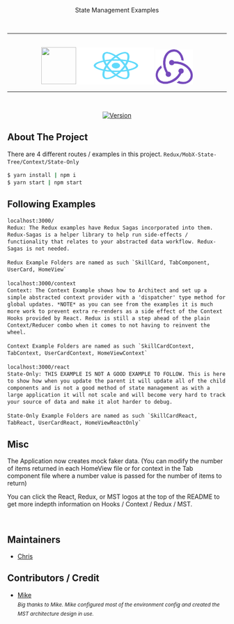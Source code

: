 <p align="center">
State Management Examples
</p>

<br>
<hr />
<br />

<div align="center">
  <a href="https://mobx-state-tree.js.org/" target="_blank"><img src="./src/mst.png" height="85px" width="80px" /></a>
  <a href="https://facebook.github.io/react/" target="_blank"><img src="./src/logo.svg" height="85px" width="175px" /></a>
  <a href="http://redux.js.org/" target="_blank"><img src="./src/redux.png" height="80px" width="85px" /></a>
</div>
<hr />
<br />

<div align="center">

[![Version][github-version]][github-tag-url]

</div>

## About The Project

There are 4 different routes / examples in this project. `Redux/MobX-State-Tree/Context/State-Only`

```bash
$ yarn install | npm i
$ yarn start | npm start
```

## Following Examples

```
localhost:3000/
Redux: The Redux examples have Redux Sagas incorporated into them. Redux-Sagas is a helper library to help run side-effects / functionality that relates to your abstracted data workflow. Redux-Sagas is not needed.

Redux Example Folders are named as such `SkillCard, TabComponent, UserCard, HomeView`

localhost:3000/context
Context: The Context Example shows how to Architect and set up a simple abstracted context provider with a 'dispatcher' type method for global updates. *NOTE* as you can see from the examples it is much more work to prevent extra re-renders as a side effect of the Context Hooks provided by React. Redux is still a step ahead of the plain Context/Reducer combo when it comes to not having to reinvent the wheel.

Context Example Folders are named as such `SkillCardContext, TabContext, UserCardContext, HomeViewContext`

localhost:3000/react
State-Only: THIS EXAMPLE IS NOT A GOOD EXAMPLE TO FOLLOW. This is here to show how when you update the parent it will update all of the child components and is not a good method of state management as with a large application it will not scale and will become very hard to track your source of data and make it alot harder to debug.

State-Only Example Folders are named as such `SkillCardReact, TabReact, UserCardReact, HomeViewReactOnly`

```

## Misc

The Application now creates mock faker data. (You can modify the number of items returned in each HomeView file or for context in the Tab component file where a number value is passed for the number of items to return)

You can click the React, Redux, or MST logos at the top of the README to get more indepth information on Hooks / Context / Redux / MST.

<br />

## Maintainers

- [Chris](https://github.com/Chris39704)

## Contributors / Credit

- [Mike](https://github.com/CmplxStack) <br/><sub><i>Big thanks to Mike. Mike configured most of the environment config and created the MST architecture design in use.</i></sub>

[github-tag-url]: https://github.com/Chris39704/state-demo
[github-version]: https://img.shields.io/badge/Version-0.1.0-lightgrey.svg
